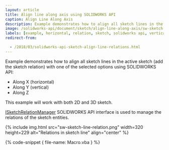 ```yaml
---
layout: article
title: Align line along axis using SOLIDWORKS API
caption: Align Line Along Axis
description: Example demonstrates how to align all sketch lines in the active sketch (add the sketch relation) with one of the selected options (along X, Y or Z)
image: /solidworks-api/document/sketch/align-line-along-axis/sw-sketch-line-relation.png
labels: [example, horizontal, relation, sketch, solidworks api, vertical]
redirect-from:

  - /2018/03/solidworks-api-sketch-align-line-relations.html
---
```

Example demonstrates how to align all sketch lines in the active sketch (add the sketch relation) with one of the selected options using SOLIDWORKS API:

* Along X (horizontal)
* Along Y (vertical)
* Along Z

This example will work with both 2D and 3D sketch.

[ISketchRelationManager](http://help.solidworks.com/2018/english/api/sldworksapi/solidworks.interop.sldworks~solidworks.interop.sldworks.isketchrelationmanager.html) SOLIDWORKS API interface is used to manage the relations of the sketch entities.

{% include img.html src="sw-sketch-line-relation.png" width=320 height=229 alt="Relations in sketch line" align="center" %}

{% code-snippet { file-name: Macro.vba } %}
